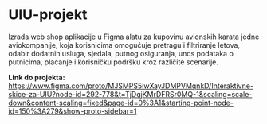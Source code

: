 # UIU-projekt
Izrada web shop aplikacije u Figma alatu za kupovinu avionskih karata jedne aviokompanije, koja korisnicima omogućuje pretragu i filtriranje letova, odabir dodatnih usluga, sjedala, putnog osiguranja, unos podataka o putnicima, plaćanje i korisničku podršku kroz različite scenarije.

<b>Link do projekta:</b> <br>
https://www.figma.com/proto/MJSMPS5iwXayJDMPVMqnkD/Interaktivne-skice-za-UIU?node-id=292-778&t=TjDqjKMrDFRSr0MQ-1&scaling=scale-down&content-scaling=fixed&page-id=0%3A1&starting-point-node-id=150%3A279&show-proto-sidebar=1
